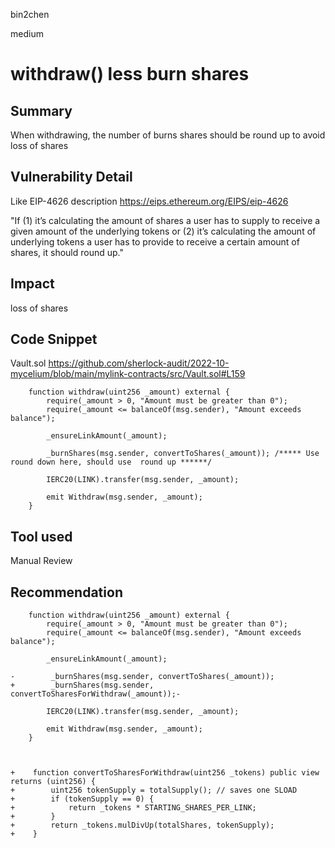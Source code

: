 bin2chen

medium

# withdraw() less burn shares

## Summary
 When withdrawing, the number of burns shares should be round up to avoid loss of shares

## Vulnerability Detail

Like EIP-4626 description
https://eips.ethereum.org/EIPS/eip-4626

"If (1) it’s calculating the amount of shares a user has to supply to receive a given amount of the underlying tokens or (2) it’s calculating the amount of underlying tokens a user has to provide to receive a certain amount of shares, it should round up."

## Impact
 loss of shares

## Code Snippet
Vault.sol
https://github.com/sherlock-audit/2022-10-mycelium/blob/main/mylink-contracts/src/Vault.sol#L159
```solidity
    function withdraw(uint256 _amount) external {
        require(_amount > 0, "Amount must be greater than 0");
        require(_amount <= balanceOf(msg.sender), "Amount exceeds balance");

        _ensureLinkAmount(_amount);

        _burnShares(msg.sender, convertToShares(_amount)); /***** Use round down here, should use  round up ******/

        IERC20(LINK).transfer(msg.sender, _amount);

        emit Withdraw(msg.sender, _amount);
    }
```


## Tool used

Manual Review

## Recommendation


```solidity
    function withdraw(uint256 _amount) external {
        require(_amount > 0, "Amount must be greater than 0");
        require(_amount <= balanceOf(msg.sender), "Amount exceeds balance");

        _ensureLinkAmount(_amount);

-        _burnShares(msg.sender, convertToShares(_amount));
+        _burnShares(msg.sender, convertToSharesForWithdraw(_amount));- 

        IERC20(LINK).transfer(msg.sender, _amount);

        emit Withdraw(msg.sender, _amount);
    }



+    function convertToSharesForWithdraw(uint256 _tokens) public view returns (uint256) {
+        uint256 tokenSupply = totalSupply(); // saves one SLOAD
+        if (tokenSupply == 0) {
+            return _tokens * STARTING_SHARES_PER_LINK;
+        }
+        return _tokens.mulDivUp(totalShares, tokenSupply);
+    }
```
